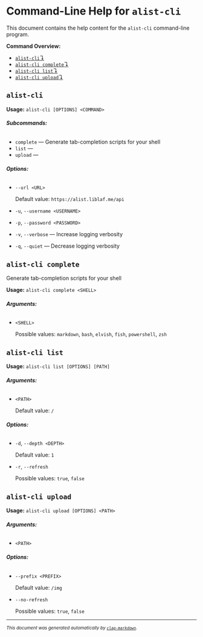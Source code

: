 # Command-Line Help for `alist-cli`

This document contains the help content for the `alist-cli` command-line program.

**Command Overview:**

- [`alist-cli`↴](#alist-cli)
- [`alist-cli complete`↴](#alist-cli-complete)
- [`alist-cli list`↴](#alist-cli-list)
- [`alist-cli upload`↴](#alist-cli-upload)

## `alist-cli`

**Usage:** `alist-cli [OPTIONS] <COMMAND>`

###### **Subcommands:**

- `complete` — Generate tab-completion scripts for your shell
- `list` —
- `upload` —

###### **Options:**

- `--url <URL>`

  Default value: `https://alist.liblaf.me/api`

- `-u`, `--username <USERNAME>`
- `-p`, `--password <PASSWORD>`
- `-v`, `--verbose` — Increase logging verbosity
- `-q`, `--quiet` — Decrease logging verbosity

## `alist-cli complete`

Generate tab-completion scripts for your shell

**Usage:** `alist-cli complete <SHELL>`

###### **Arguments:**

- `<SHELL>`

  Possible values: `markdown`, `bash`, `elvish`, `fish`, `powershell`, `zsh`

## `alist-cli list`

**Usage:** `alist-cli list [OPTIONS] [PATH]`

###### **Arguments:**

- `<PATH>`

  Default value: `/`

###### **Options:**

- `-d`, `--depth <DEPTH>`

  Default value: `1`

- `-r`, `--refresh`

  Possible values: `true`, `false`

## `alist-cli upload`

**Usage:** `alist-cli upload [OPTIONS] <PATH>`

###### **Arguments:**

- `<PATH>`

###### **Options:**

- `--prefix <PREFIX>`

  Default value: `/img`

- `--no-refresh`

  Possible values: `true`, `false`

<hr/>

<small><i>
This document was generated automatically by
<a href="https://crates.io/crates/clap-markdown"><code>clap-markdown</code></a>.
</i></small>

